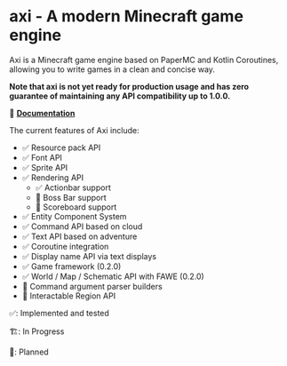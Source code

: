 # axi - A modern Minecraft game engine

Axi is a Minecraft game engine based on PaperMC and Kotlin
Coroutines, allowing you to write games in a clean and concise
way.

**Note that axi is not yet ready for production usage
and has zero guarantee of maintaining any API compatibility
up to 1.0.0.**

🔗 **[Documentation](https://axi.radsteve.net/)**

The current features of Axi include:

- ✅ Resource pack API
- ✅ Font API
- ✅ Sprite API
- ✅ Rendering API
  - ✅ Actionbar support
  - 📝 Boss Bar support
  - 📝 Scoreboard support
- ✅ Entity Component System
- ✅ Command API based on cloud
- ✅ Text API based on adventure
- ✅ Coroutine integration
- ✅ Display name API via text displays
- ✅ Game framework (0.2.0)
- ✅ World / Map / Schematic API with FAWE (0.2.0)
- 📝 Command argument parser builders
- 📝 Interactable Region API

✅: Implemented and tested

🏗️: In Progress

📝: Planned
